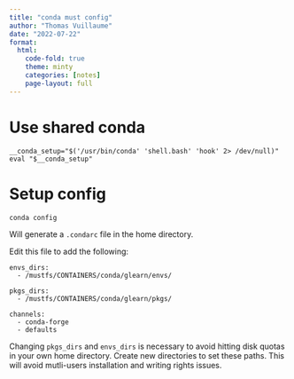 ```yaml
---
title: "conda must config"
author: "Thomas Vuillaume"
date: "2022-07-22"
format:
  html:
    code-fold: true
    theme: minty
    categories: [notes]
    page-layout: full
---
```



# Use shared conda

```
__conda_setup="$('/usr/bin/conda' 'shell.bash' 'hook' 2> /dev/null)"
eval "$__conda_setup"
```

# Setup config

```
conda config
```

Will generate a `.condarc` file in the home directory.

Edit this file to add the following:

```
envs_dirs:
  - /mustfs/CONTAINERS/conda/glearn/envs/

pkgs_dirs:
  - /mustfs/CONTAINERS/conda/glearn/pkgs/

channels:
  - conda-forge
  - defaults
```

Changing `pkgs_dirs` and `envs_dirs` is necessary to avoid hitting disk quotas in your own home directory.
Create new directories to set these paths. This will avoid mutli-users installation and writing rights issues.